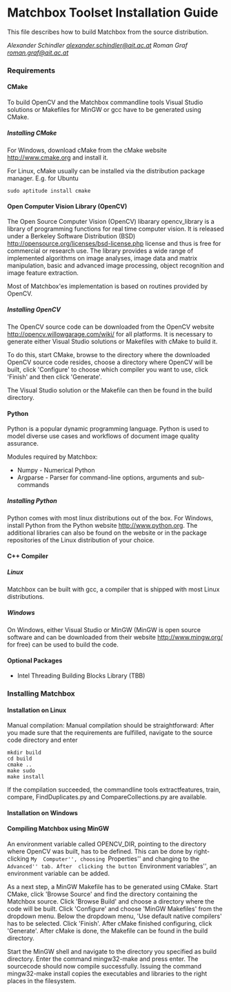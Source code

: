 Matchbox Toolset Installation Guide 
=================================== 

This file describes how to build Matchbox from the source distribution. 

*Alexander Schindler <alexander.schindler@ait.ac.at>*
*Roman Graf <roman.graf@ait.ac.at>*

### Requirements 


#### CMake 

To build OpenCV and the Matchbox commandline tools Visual Studio solutions or 
Makefiles for MinGW or gcc have to be generated using CMake. 

##### Installing CMake

For Windows, download cMake from the cMake 
website http://www.cmake.org and install it. 

For Linux, cMake usually can be installed via the distribution package manager. 
E.g. for Ubuntu 
	
	sudo aptitude install cmake

#### Open Computer Vision Library (OpenCV)

The Open Source Computer Vision (OpenCV) libarary opencv_library is a 
library of programming functions for real time computer vision. It is released 
under a Berkeley Software Distribution (BSD) 
http://opensource.org/licenses/bsd-license.php license and thus is free for 
commercial or research use. The library provides a wide range of implemented 
algorithms on image analyses, image data and matrix manipulation, basic and 
advanced image processing, object recognition and image feature extraction. 

Most of Matchbox'es implementation is based on routines provided by OpenCV. 

##### Installing OpenCV

The OpenCV source code can be downloaded from the OpenCV 
website http://opencv.willowgarage.com/wiki/ for all platforms. 
It is necessary to generate either Visual Studio solutions or Makefiles with 
cMake to build it. 

To do this, start CMake, browse to the directory where the downloaded OpenCV 
source code resides, choose a directory where OpenCV will be built, click 
'Configure' to choose which compiler you want to use, click 'Finish' and 
then click 'Generate'. 

The Visual Studio solution or the Makefile can then be found in the build 
directory. 

#### Python

Python is a popular dynamic programming language. Python is used to model 
diverse use cases and workflows of document image quality assurance. 

Modules required by Matchbox: 

* Numpy - Numerical Python 
* Argparse - Parser for command-line options, arguments and sub-commands

##### Installing Python

Python comes with most linux distributions out of the box. For Windows, install 
Python from the Python website http://www.python.org. The 
additional libraries can also be found on the website or in the package 
repositories of the Linux distribution of your choice. 

#### C++ Compiler

##### Linux

Matchbox can be built with gcc, a compiler that is shipped with most Linux 
distributions. 

##### Windows

On Windows, either Visual Studio or MinGW (MinGW is open source software and can 
be downloaded from their website http://www.mingw.org/ for 
free) can be used to build the code. 

#### Optional Packages

* Intel Threading Building Blocks Library (TBB)


### Installing Matchbox 

#### Installation on Linux

Manual compilation:
Manual compilation should be straightforward: 
After you made sure that the requirements are fulfilled, navigate to the source 
code directory and enter 

	mkdir build 
	cd build 
	cmake .. 
	make sudo 
	make install 

If the compilation succeeded, the commandline tools extractfeatures, 
train, compare, FindDuplicates.py and CompareCollections.py are available. 


#### Installation on Windows

#### Compiling Matchbox using MinGW

An environment variable called OPENCV\_DIR, pointing to the directory where 
OpenCV was built, has to be defined. This can be done by right-clicking ``My 
Computer'', choosing ``Properties'' and changing to the ``Advanced'' tab. After 
clicking the button ``Environment variables'', an environment variable can be 
added. 

As a next step, a MinGW Makefile has to be generated using CMake. 
Start CMake, click 'Browse Source' and find the directory containing the 
Matchbox source. Click 'Browse Build' and choose a directory where the code 
will be built. Click 'Configure' and choose 'MinGW Makefiles' from the 
dropdown menu. Below the dropdown menu, 'Use default native compilers' has to 
be selected. Click 'Finish'. 
After cMake finished configuring, click 'Generate'. After cMake is done, the 
Makefile can be found in the build directory. 

Start the MinGW shell and navigate to the directory you specified as build 
directory. Enter the command mingw32-make and press enter. The sourcecode 
should now compile successfully. Issuing the command mingw32-make install 
copies the executables and libraries to the right places in the filesystem. 

